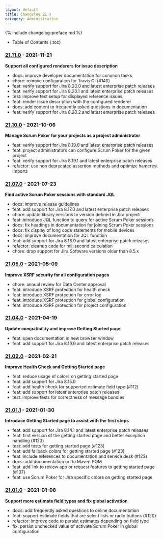 ```yaml
---
layout: default
title: Changelog 21.x
category: Administration
---
```


{% include changelog-preface.md %}

* Table of Contents
  {:toc}

### [21.11.0] - 2021-11-21

**Support all configured renderers for issue description**

* docs: improve developer documentation for common tasks
* chore: remove configuration for Travis CI (#140)
* feat: verify support for Jira 8.20.0 and latest enterprise patch releases
* feat: verify support for Jira 8.20.1 and latest enterprise patch releases
* test: improve test setup for displayed reference issues
* feat: render issue description with the configured renderer
* docs: add content to frequently asked questions in documentation
* feat: verify support for Jira 8.20.2 and latest enterprise patch releases

### [21.10.0] - 2021-10-06

**Manage Scrum Poker for your projects as a project administrator**

* feat: verify support for Jira 8.19.0 and latest enterprise patch releases
* feat: project administrators can configure Scrum Poker for the given project
* feat: verify support for Jira 8.19.1 and latest enterprise patch releases
* refactor: use non deprecated assertion methods and optimize hamcrest imports

### [21.07.0] - 2021-07-23

**Find active Scrum Poker sessions with standard JQL**

* docs: improve release guidelines
* feat: add support for Jira 8.17.0 and latest enterprise patch releases
* chore: update library versions to version defined in Jira project
* feat: introduce JQL function to query for active Scrum Poker sessions
* docs: fix headings in documentation for joining Scrum Poker sessions
* docs: fix display of long code statements for mobile devices
* docs: improve documentation for JQL function
* feat: add support for Jira 8.18.0 and latest enterprise patch releases
* refactor: cleanup code for millisecond calculation
* chore: drop support for Jira Software versions older than 8.5.x

### [21.05.0] - 2021-05-09

**Improve XSRF security for all configuration pages**

* chore: annual review for Data Center approval
* feat: introduce XSRF protection for health check
* feat: introduce XSRF protection for error log
* feat: introduce XSRF protection for global configuration
* feat: introduce XSRF protection for project configuration

### [21.04.0] - 2021-04-19

**Update compatibility and improve Getting Started page**

* feat: open documentation in new browser window
* feat: add support for Jira 8.16.0 and latest enterprise patch releases

### [21.02.0] - 2021-02-21

**Improve Health Check and Getting Started page**

* feat: reduce usage of colors on getting started page
* feat: add support for Jira 8.15.0
* feat: add health check for supported estimate field type (#112)
* feat: add support for latest enterprise patch releases
* test: improve tests for correctness of message bundles

### [21.01.1] - 2021-01-30

**Introduce Getting Started page to assist with the first steps**

* feat: add support for Jira 8.14.1 and latest enterprise patch releases
* feat: first version of the getting started page and better exception handling (#123)
* test: add tests for getting started page (#123)
* feat: add fallback colors for getting started page (#123)
* feat: include references to documentation and service desk (#123)
* docs: add documentation url to Maven POM
* feat: add link to review app or request features to getting started page (#137)
* feat: use Scrum Poker for Jira specific colors on getting started page

### [21.01.0] - 2021-01-08

**Support more estimate field types and fix global activation**

* docs: add frequently asked questions to online documentation
* feat: support estimate fields that are select lists or radio buttons (#120)
* refactor: improve code to persist estimates depending on field type
* fix: persist unchecked value of activate Scrum Poker in global configuration

[21.11.0]: https://github.com/codescape/jira-scrum-poker/compare/21.10.0...21.11.0
[21.10.0]: https://github.com/codescape/jira-scrum-poker/compare/21.07.0...21.10.0
[21.07.0]: https://github.com/codescape/jira-scrum-poker/compare/21.05.0...21.07.0
[21.05.0]: https://github.com/codescape/jira-scrum-poker/compare/21.04.0...21.05.0
[21.04.0]: https://github.com/codescape/jira-scrum-poker/compare/21.02.0...21.04.0
[21.02.0]: https://github.com/codescape/jira-scrum-poker/compare/21.01.1...21.02.0
[21.01.1]: https://github.com/codescape/jira-scrum-poker/compare/21.01.0...21.01.1
[21.01.0]: https://github.com/codescape/jira-scrum-poker/compare/20.12.1...21.01.0
